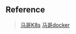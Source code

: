 ## 

## Reference
> [马哥K8s](https://www.bilibili.com/video/BV1ib411Y7zz?from=search&seid=14811947602790840151)
> [马哥docker](https://www.bilibili.com/video/BV1W7411m7qW?from=search&seid=9644547941729764328)